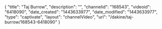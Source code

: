 {
    "title": "Taj Burrow",
    "description": "",
    "channelid": "168543",
    "videoid": "6418090",
    "date_created": "1443633977",
    "date_modified": "1443633977",
    "type": "captivate",
    "layout": "channelVideo",
    "url": "\/dakine\/taj-burrow\/168543-6418090"
}